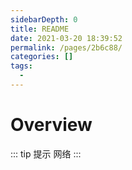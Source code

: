 ```yaml
---
sidebarDepth: 0
title: README
date: 2021-03-20 18:39:52
permalink: /pages/2b6c88/
categories: []
tags: 
  - 
---
```


# Overview

::: tip 提示
网络
:::
